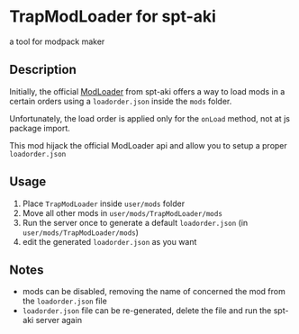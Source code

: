 # TrapModLoader for spt-aki

a tool for modpack maker

## Description

Initially, the official [ModLoader](https://dev.sp-tarkov.com/SPT-AKI/Server/src/branch/development/project/src/loaders/ModLoader.js) from spt-aki offers a way to load mods in a certain orders using a `loadorder.json` inside the `mods` folder.

Unfortunately, the load order is applied only for the `onLoad` method, not at js package import.

This mod hijack the official ModLoader api and allow you to setup a proper `loadorder.json`

## Usage

1. Place `TrapModLoader` inside `user/mods` folder
2. Move all other mods in `user/mods/TrapModLoader/mods`
3. Run the server once to generate a default `loadorder.json` (in `user/mods/TrapModLoader/mods`)
4. edit the generated `loadorder.json` as you want

## Notes
- mods can be disabled, removing the name of concerned the mod from the `loadorder.json` file
- `loadorder.json` file can be re-generated, delete the file and run the spt-aki server again
